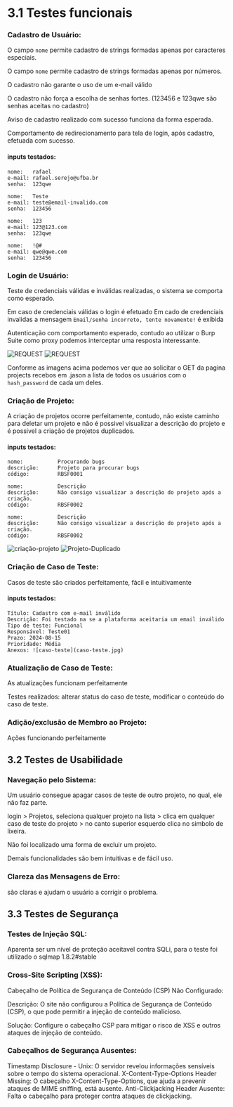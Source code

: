 # 3.1 Testes funcionais

### Cadastro de Usuário:

O campo `nome` permite cadastro de strings formadas apenas por caracteres especiais.

O campo `nome` permite cadastro de strings formadas apenas por números.

O cadastro não garante o uso de um e-mail válido

O cadastro não força a escolha de senhas fortes. (123456 e 123qwe são senhas aceitas no cadastro)

Aviso de cadastro realizado com sucesso funciona da forma esperada.

Comportamento de redirecionamento para tela de login, após cadastro, efetuada com sucesso. 

#### inputs testados:

```
nome:   rafael
e-mail: rafael.serejo@ufba.br
senha:  123qwe

nome:   Teste
e-mail: teste@email-invalido.com
senha:  123456

nome:   123
e-mail: 123@123.com
senha:  123qwe

nome:   !@#
e-mail: qwe@qwe.com
senha:  123456
```


### Login de Usuário:

Teste de credenciais válidas e inválidas realizadas, o sistema se comporta como esperado.

Em caso de credenciais válidas o login é efetuado
Em cado de credenciais invalidas a mensagem `Email/senha incorreto, tente novamente!` é exibida

Autenticação com comportamento esperado, contudo ao utilizar o Burp Suite como proxy podemos interceptar uma resposta interessante. 

![REQUEST](BurpSuit/Captura-apos-login.png)
![REQUEST](BurpSuit/Captura-apos-login2.png)

Conforme as imagens acima podemos ver que ao solicitar o GET da pagina projects recebos em .jason a lista de todos os usuários com o `hash_password` de cada um deles.

### Criação de Projeto:
A criação de projetos ocorre perfeitamente, contudo, não existe caminho para deletar um projeto e não é possivel visualizar a descrição do projeto e é possivel a criação de projetos duplicados.

#### inputs testados:

```
nome:           Procurando bugs
descrição:      Projeto para procurar bugs
código:         RBSF0001

nome:           Descrição
descrição:      Não consigo visualizar a descrição do projeto após a criação.
código:         RBSF0002

nome:           Descrição
descrição:      Não consigo visualizar a descrição do projeto após a criação.
código:         RBSF0002

```
![criação-projeto](Criação-Projeto.png)
![Projeto-Duplicado](Projeto-Duplicado.png)

### Criação de Caso de Teste:
Casos de teste são criados perfeitamente, fácil e intuitivamente

#### inputs testados:

```
Título: Cadastro com e-mail inválido 
Descrição: Foi testado na se a plataforma aceitaria um email inválido 
Tipo de teste: Funcional
Responsável: Teste01
Prazo: 2024-08-15
Prioridade: Média
Anexos: ![caso-teste](caso-teste.jpg)
```

### Atualização de Caso de Teste:

As atualizações funcionam perfeitamente

Testes realizados: alterar status do caso de teste, modificar o conteúdo do caso de teste.

### Adição/exclusão de Membro ao Projeto:

Ações funcionando perfeitamente

## 3.2 Testes de Usabilidade
### Navegação pelo Sistema:
Um usuário consegue apagar casos de teste de outro projeto, no qual, ele não faz parte.

login > Projetos, seleciona qualquer projeto na lista > clica em qualquer caso de teste do projeto > no canto superior esquerdo clica no simbolo de lixeira.

Não foi localizado uma forma de excluir um projeto.

Demais funcionalidades são bem intuitivas e de fácil uso.

### Clareza das Mensagens de Erro:

são claras e ajudam o usuário a corrigir o problema.

## 3.3 Testes de Segurança
### Testes de Injeção SQL:
Aparenta ser um nível de proteção aceitavel contra SQLi, para o teste foi utilizado o sqlmap 1.8.2#stable

### Cross-Site Scripting (XSS):
Cabeçalho de Política de Segurança de Conteúdo (CSP) Não Configurado:

Descrição: O site não configurou a Política de Segurança de Conteúdo (CSP), o que pode permitir a injeção de conteúdo malicioso.

Solução: Configure o cabeçalho CSP para mitigar o risco de XSS e outros ataques de injeção de conteúdo.



### Cabeçalhos de Segurança Ausentes:

Timestamp Disclosure - Unix: O servidor revelou informações sensíveis sobre o tempo do sistema operacional.
X-Content-Type-Options Header Missing: O cabeçalho X-Content-Type-Options, que ajuda a prevenir ataques de MIME sniffing, está ausente.
Anti-Clickjacking Header Ausente: Falta o cabeçalho para proteger contra ataques de clickjacking.
